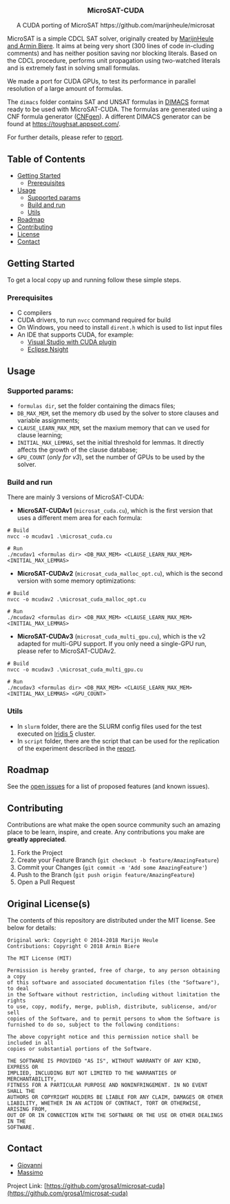 <!--
*** Thanks for checking out this README Template. If you have a suggestion that would
*** make this better, please fork the repo and create a pull request or simply open
*** an issue with the tag "enhancement".
*** Thanks again! Now go create something AMAZING! :D
***
***
***
*** To avoid retyping too much info. Do a search and replace for the following:
*** github_username, repo_name, twitter_handle, email
-->





<!-- PROJECT SHIELDS -->
<!--
*** I'm using markdown "reference style" links for readability.
*** Reference links are enclosed in brackets [ ] instead of parentheses ( ).
*** See the bottom of this document for the declaration of the reference variables
*** for contributors-url, forks-url, etc. This is an optional, concise syntax you may use.
*** https://www.markdownguide.org/basic-syntax/#reference-style-links
[![Contributors][contributors-shield]][contributors-url]
[![Forks][forks-shield]][forks-url]
[![Stargazers][stars-shield]][stars-url]
[![Issues][issues-shield]][issues-url]
[![MIT License][license-shield]][license-url]
[![LinkedIn][linkedin-shield]][linkedin-url]
-->



<!-- PROJECT LOGO 
<br />
<p align="center">
  <a href="https://github.com/github_username/repo_name">
    <img src="images/logo.png" alt="Logo" width="80" height="80">
  </a>
-->

  <!-- TITLE -->
  <h3 align="center">MicroSAT-CUDA</h3>
  
  <!-- SUB-TITLE -->
  <p align="center">A CUDA porting of MicroSAT https://github.com/marijnheule/microsat</p>

<p align="justify">

MicroSAT is a simple CDCL SAT solver, originally created by [MarijnHeule and Armin Biere](https://github.com/marijnheule/microsat). It aims at being very short (300 lines of code in-cluding comments) and has neither position saving nor blocking literals. Based on the CDCL procedure, performs unit propagation using two-watched literals and is extremely fast in solving small formulas.

We made a port for CUDA GPUs, to test its performance in parallel resolution of a large amount of formulas.

The `dimacs` folder contains SAT and UNSAT formulas in [DIMACS](https://logic.pdmi.ras.ru/~basolver/dimacs.html) format ready to be used with MicroSAT-CUDA. The formulas are generated using a CNF formula generator ([CNFgen](https://github.com/MassimoLauria/cnfgen)).
A different DIMACS generator can be found at https://toughsat.appspot.com/.

For further details, please refer to [report](https://github.com/grosa1/microsat-cuda/blob/master/report/microsat_cuda_report.pdf).

<!--
    <br />
    <a href="https://github.com/github_username/repo_name"><strong>Explore the docs »</strong></a>
    <br />
    <br />
    <a href="https://github.com/github_username/repo_name">View Demo</a>
    ·
    <a href="https://github.com/github_username/repo_name/issues">Report Bug</a>
    ·
    <a href="https://github.com/github_username/repo_name/issues">Request Feature</a>
  </p>
-->
</p>


<!-- TABLE OF CONTENTS -->
## Table of Contents

* [Getting Started](#getting-started)
  * [Prerequisites](#prerequisites)
* [Usage](#usage)
  * [Supported params](#supported-params)
  * [Build and run](#build-and-run)
  * [Utils](#utils)
* [Roadmap](#roadmap)
* [Contributing](#contributing)
* [License](#license)
* [Contact](#contact)

<!--
* [About the Project](#about-the-project)
  * [Built With](#built-with)
* [Getting Started](#getting-started)
  * [Prerequisites](#prerequisites)
  * [Installation](#installation)
* [Usage](#usage)
* [Roadmap](#roadmap)
* [Contributing](#contributing)
* [License](#license)
* [Contact](#contact)
* [Acknowledgements](#acknowledgements)
-->



<!-- ABOUT THE PROJECT -->
<!--
## About The Project

[![Product Name Screen Shot][product-screenshot]](https://example.com)

Here's a blank template to get started:
**To avoid retyping too much info. Do a search and replace with your text editor for the following:**
`github_username`, `repo_name`, `twitter_handle`, `email`


### Built With

* []()
* []()
* []()

-->


<!-- GETTING STARTED -->
## Getting Started

To get a local copy up and running follow these simple steps.

### Prerequisites

* C compilers
* CUDA drivers, to run `nvcc` command required for build
* On Windows, you need to install `dirent.h` which is used to list input files
* An IDE that supports CUDA, for example:
  * [Visual Studio with CUDA plugin](https://visualstudio.microsoft.com/it/)
  * [Eclipse Nsight](https://developer.nvidia.com/nsight-visual-studio-edition)

<!--
### Installation

 * Clone the repo
```sh
git clone https://github.com/grosa1/microsat-cuda.git
```
 * Build MicroSAT-CUDA
For Linux-based systems, run the following command:
``` 
nvcc -o mcuda .\microsat_cuda.cu 
```

 * For Windows, put `dirent.h` in a new folder called `include` and run:
``` 
nvcc -I .\include\ -o mcuda .\microsat_cuda.cu 
```

The process is the same for **MicroSAT-CUDAv2** (`microsat_cuda_malloc_opt.cu`) and **MicroSAT-CUDAv3** (`microsat_cuda_multi_gpu.cu`).
-->


<!-- USAGE EXAMPLES -->
## Usage

### Supported params:
  * `formulas dir`, set the folder containing the dimacs files;
  * `DB_MAX_MEM`, set the memory db used by the solver to store clauses and variable assignments;
  * `CLAUSE_LEARN_MAX_MEM`, set the maxium memory that can ve used for clause learning;
  * `INITIAL_MAX_LEMMAS`, set the initial threshold for lemmas. It directly affects the growth of the clause database;
  * `GPU_COUNT` (_only for v3_), set the number of GPUs to be used by the solver.

### Build and run
There are mainly 3 versions of MicroSAT-CUDA:

* **MicroSAT-CUDAv1** (`microsat_cuda.cu`), which is the first version that uses a different mem area for each formula:
``` 
# Build
nvcc -o mcudav1 .\microsat_cuda.cu 

# Run
./mcudav1 <formulas dir> <DB_MAX_MEM> <CLAUSE_LEARN_MAX_MEM> <INITIAL_MAX_LEMMAS>
```

* **MicroSAT-CUDAv2** (`microsat_cuda_malloc_opt.cu`), which is the second version with some memory optimizations:
``` 
# Build
nvcc -o mcudav2 .\microsat_cuda_malloc_opt.cu 

# Run
./mcudav2 <formulas dir> <DB_MAX_MEM> <CLAUSE_LEARN_MAX_MEM> <INITIAL_MAX_LEMMAS>
```

* **MicroSAT-CUDAv3** (`microsat_cuda_multi_gpu.cu`), which is the v2 adapted for multi-GPU support. If you only need a single-GPU run, please refer to MicroSAT-CUDAv2.
``` 
# Build
nvcc -o mcudav3 .\microsat_cuda_multi_gpu.cu 

# Run
./mcudav3 <formulas dir> <DB_MAX_MEM> <CLAUSE_LEARN_MAX_MEM> <INITIAL_MAX_LEMMAS> <GPU_COUNT>
```

### Utils
* In `slurm` folder, there are the SLURM config files used for the test executed on [Iridis 5](https://www.southampton.ac.uk/isolutions/staff/iridis.page) cluster.
* In `script` folder, there are the script that can be used for the replication of the experiment described in the [report](https://github.com/grosa1/microsat-cuda/blob/master/report/microsat_cuda_report.pdf).


<!-- ROADMAP -->
## Roadmap

See the [open issues](https://github.com/grosa1/microsat-cuda/issues) for a list of proposed features (and known issues).



<!-- CONTRIBUTING -->
## Contributing

Contributions are what make the open source community such an amazing place to be learn, inspire, and create. Any contributions you make are **greatly appreciated**.

1. Fork the Project
2. Create your Feature Branch (`git checkout -b feature/AmazingFeature`)
3. Commit your Changes (`git commit -m 'Add some AmazingFeature'`)
4. Push to the Branch (`git push origin feature/AmazingFeature`)
5. Open a Pull Request



<!-- LICENSE -->
## Original License(s)

The contents of this repository are distributed under the MIT license. See below for details:

```
Original work: Copyright © 2014-2018 Marijn Heule
Contributions: Copyright © 2018 Armin Biere

The MIT License (MIT)

Permission is hereby granted, free of charge, to any person obtaining a copy
of this software and associated documentation files (the "Software"), to deal
in the Software without restriction, including without limitation the rights
to use, copy, modify, merge, publish, distribute, sublicense, and/or sell
copies of the Software, and to permit persons to whom the Software is
furnished to do so, subject to the following conditions:

The above copyright notice and this permission notice shall be included in all
copies or substantial portions of the Software.

THE SOFTWARE IS PROVIDED "AS IS", WITHOUT WARRANTY OF ANY KIND, EXPRESS OR
IMPLIED, INCLUDING BUT NOT LIMITED TO THE WARRANTIES OF MERCHANTABILITY,
FITNESS FOR A PARTICULAR PURPOSE AND NONINFRINGEMENT. IN NO EVENT SHALL THE
AUTHORS OR COPYRIGHT HOLDERS BE LIABLE FOR ANY CLAIM, DAMAGES OR OTHER
LIABILITY, WHETHER IN AN ACTION OF CONTRACT, TORT OR OTHERWISE, ARISING FROM,
OUT OF OR IN CONNECTION WITH THE SOFTWARE OR THE USE OR OTHER DEALINGS IN THE
SOFTWARE.
```


<!-- CONTACT -->
## Contact

* [Giovanni](https://github.com/grosa1)
* [Massimo](https://github.com/MassimoPiedimonte)

Project Link: [https://github.com/grosa1/microsat-cuda](https://github.com/grosa1/microsat-cuda)



<!-- ACKNOWLEDGEMENTS -->
<!--
## Acknowledgements

* []()
* []()
* []()
-->




<!-- MARKDOWN LINKS & IMAGES -->
<!-- https://www.markdownguide.org/basic-syntax/#reference-style-links -->
[contributors-shield]: https://img.shields.io/github/contributors/github_username/repo.svg?style=flat-square
[contributors-url]: https://github.com/github_username/repo/graphs/contributors
[forks-shield]: https://img.shields.io/github/forks/github_username/repo.svg?style=flat-square
[forks-url]: https://github.com/github_username/repo/network/members
[stars-shield]: https://img.shields.io/github/stars/github_username/repo.svg?style=flat-square
[stars-url]: https://github.com/github_username/repo/stargazers
[issues-shield]: https://img.shields.io/github/issues/github_username/repo.svg?style=flat-square
[issues-url]: https://github.com/github_username/repo/issues
[license-shield]: https://img.shields.io/github/license/github_username/repo.svg?style=flat-square
[license-url]: https://github.com/github_username/repo/blob/master/LICENSE.txt
[linkedin-shield]: https://img.shields.io/badge/-LinkedIn-black.svg?style=flat-square&logo=linkedin&colorB=555
[linkedin-url]: https://linkedin.com/in/github_username
[product-screenshot]: images/screenshot.png
